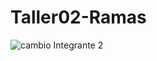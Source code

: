 # Taller02-Ramas
![cambio Integrante 2](https://github.com/LeoParra03/Taller02-Ramas/assets/66144616/c5c38b29-6857-4587-83b7-e2d2867c3bbe)
